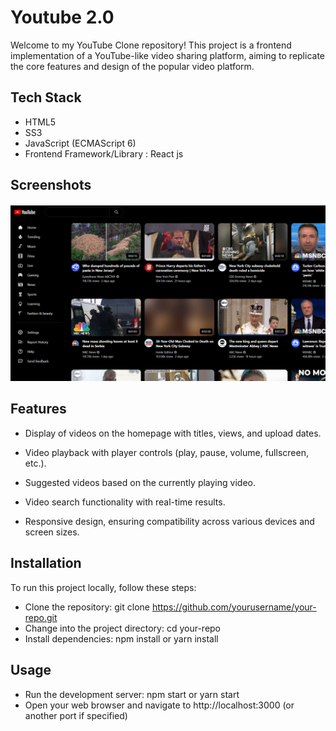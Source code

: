 
# Youtube 2.0

Welcome to my YouTube Clone repository! This project is a frontend implementation of a YouTube-like video sharing platform, aiming to replicate the core features and design of the popular video platform.


## Tech Stack

- HTML5
- SS3
- JavaScript (ECMAScript 6)
- Frontend Framework/Library : React js


## Screenshots

![App Screenshot](https://github.com/Agrimaagrawal/Portfolio/blob/main/src/assets/Youtube.png?raw=true)


## Features

- Display of videos on the homepage with titles, views, and upload dates.
- Video playback with player controls (play, pause, volume, fullscreen, etc.).
- Suggested videos based on the currently playing video.
- Video search functionality with real-time results.

- Responsive design, ensuring compatibility across various devices and screen sizes.


## Installation

To run this project locally, follow these steps:

- Clone the repository: git clone https://github.com/yourusername/your-repo.git
- Change into the project directory: cd your-repo
- Install dependencies: npm install or yarn install
    
## Usage
- Run the development server: npm start or yarn start
- Open your web browser and navigate to http://localhost:3000 (or another port if specified)
